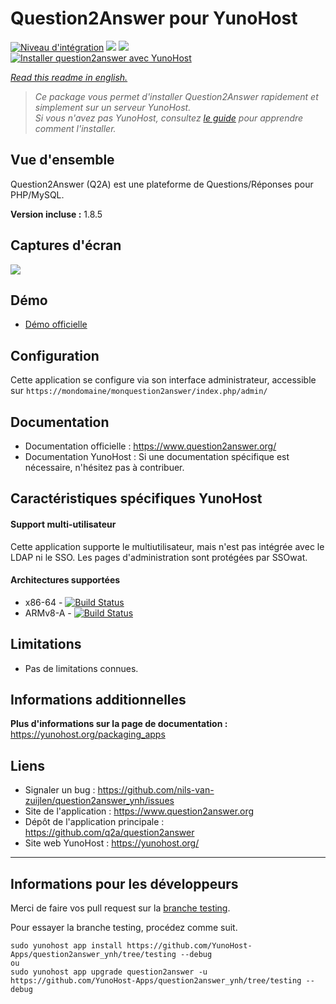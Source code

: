 # Question2Answer pour YunoHost

[![Niveau d'intégration](https://dash.yunohost.org/integration/question2answer.svg)](https://dash.yunohost.org/appci/app/question2answer) ![](https://ci-apps.yunohost.org/ci/badges/question2answer.status.svg) ![](https://ci-apps.yunohost.org/ci/badges/question2answer.maintain.svg)  
[![Installer question2answer avec YunoHost](https://install-app.yunohost.org/install-with-yunohost.svg)](https://install-app.yunohost.org/?app=question2answer)

*[Read this readme in english.](./README.md)* 

> *Ce package vous permet d'installer Question2Answer rapidement et simplement sur un serveur YunoHost.  
Si vous n'avez pas YunoHost, consultez [le guide](https://yunohost.org/#/install) pour apprendre comment l'installer.*

## Vue d'ensemble
Question2Answer (Q2A) est une plateforme de Questions/Réponses pour PHP/MySQL.

**Version incluse :** 1.8.5

## Captures d'écran

![](./images/install_screenshot)

## Démo

* [Démo officielle](http://demo.question2answer.org/)

## Configuration

Cette application se configure via son interface administrateur, accessible sur `https://mondomaine/monquestion2answer/index.php/admin/`

## Documentation

 * Documentation officielle : https://www.question2answer.org/
 * Documentation YunoHost : Si une documentation spécifique est nécessaire, n'hésitez pas à contribuer.

## Caractéristiques spécifiques YunoHost

#### Support multi-utilisateur

Cette application supporte le multiutilisateur, mais n'est pas intégrée avec le LDAP ni le SSO.
Les pages d'administration sont protégées par SSOwat.

#### Architectures supportées

* x86-64 - [![Build Status](https://ci-apps.yunohost.org/ci/logs/question2answer%20%28Apps%29.svg)](https://ci-apps.yunohost.org/ci/apps/question2answer/)
* ARMv8-A - [![Build Status](https://ci-apps-arm.yunohost.org/ci/logs/question2answer%20%28Apps%29.svg)](https://ci-apps-arm.yunohost.org/ci/apps/question2answer/)

## Limitations

* Pas de limitations connues.

## Informations additionnelles

**Plus d'informations sur la page de documentation :**  
https://yunohost.org/packaging_apps

## Liens

 * Signaler un bug : https://github.com/nils-van-zuijlen/question2answer_ynh/issues
 * Site de l'application : https://www.question2answer.org
 * Dépôt de l'application principale : https://github.com/q2a/question2answer
 * Site web YunoHost : https://yunohost.org/

---

## Informations pour les développeurs

Merci de faire vos pull request sur la [branche testing](https://github.com/YunoHost-Apps/question2answer_ynh/tree/testing).

Pour essayer la branche testing, procédez comme suit.
```
sudo yunohost app install https://github.com/YunoHost-Apps/question2answer_ynh/tree/testing --debug
ou
sudo yunohost app upgrade question2answer -u https://github.com/YunoHost-Apps/question2answer_ynh/tree/testing --debug
```
